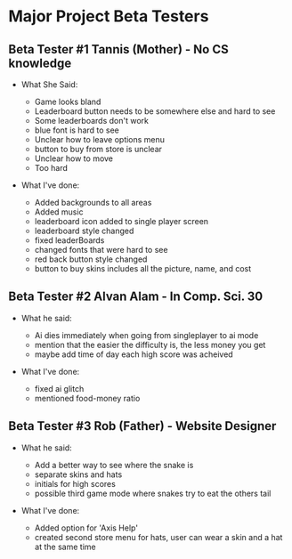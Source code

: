 # Major Project Beta Testers

## Beta Tester #1 Tannis (Mother) - No CS knowledge

- What She Said:
  - Game looks bland
  - Leaderboard button needs to be somewhere else and hard to see
  - Some leaderboards don't work
  - blue font is hard to see
  - Unclear how to leave options menu
  - button to buy from store is unclear
  - Unclear how to move
  - Too hard

- What I've done:
  - Added backgrounds to all areas
  - Added music
  - leaderboard icon added to single player screen
  - leaderboard style changed
  - fixed leaderBoards
  - changed fonts that were hard to see
  - red back button style changed
  - button to buy skins includes all the picture, name, and cost

## Beta Tester #2 Alvan Alam - In Comp. Sci. 30

- What he said:
  - Ai dies immediately when going from singleplayer to ai mode
  - mention that the easier the difficulty is, the less money    you get
  - maybe add time of day each high score was acheived

- What I've done:
  - fixed ai glitch
  - mentioned food-money ratio

## Beta Tester #3 Rob (Father) - Website Designer

- What he said:
  - Add a better way to see where the snake is
  - separate skins and hats
  - initials for high scores
  - possible third game mode where snakes try to eat the
    others tail

- What I've done:
  - Added option for 'Axis Help'
  - created second store menu for hats, user can wear a skin    and a hat at the same time